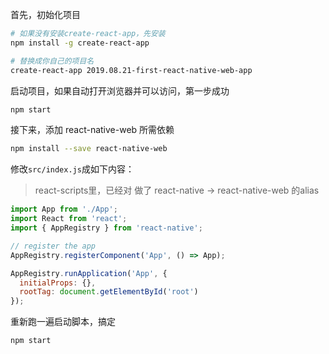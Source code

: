 首先，初始化项目

```bash
# 如果没有安装create-react-app，先安装 
npm install -g create-react-app

# 替换成你自己的项目名
create-react-app 2019.08.21-first-react-native-web-app
```

启动项目，如果自动打开浏览器并可以访问，第一步成功

```bash
npm start
```

接下来，添加 react-native-web 所需依赖

```bash
npm install --save react-native-web
```

修改`src/index.js`成如下内容：

>react-scripts里，已经对 做了 react-native -> react-native-web 的alias

```javascript
import App from './App';
import React from 'react';
import { AppRegistry } from 'react-native';

// register the app
AppRegistry.registerComponent('App', () => App);

AppRegistry.runApplication('App', {
  initialProps: {},
  rootTag: document.getElementById('root')
});
```

重新跑一遍启动脚本，搞定

```bash
npm start
```